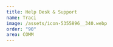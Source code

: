 ```yaml
---
title: Help Desk & Support
name: Traci
image: /assets/icon-5355896__340.webp
order: "90"
area: COMM
---
```

